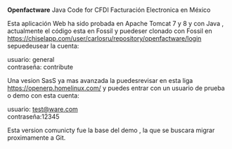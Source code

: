 #
<b>Openfactware</b>
Java Code for CFDI Facturación Electronica en México

Esta aplicación Web ha sido probada en Apache Tomcat 7 y 8 y con Java , actualmente el código esta en Fossil y puedeser clonado con Fossil en https://chiselapp.com/user/carlosru/repository/openfactware/login  sepuedeusear la cuenta:

usuario: general <br />
contraseña: contribute

Una vesion SasS ya mas avanzada la puedesrevisar en esta liga
https://openerp.homelinux.com/ y puedes entrar con un usuario de prueba o demo con esta cuenta:

usuario: test@ware.com <br />
contraseña:12345 

Esta version comunicty fue la base del demo , la que se buscara migrar proximamente a Git.


